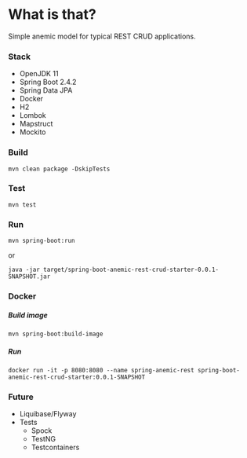 # What is that?
Simple anemic model for typical REST CRUD applications.

### Stack
* OpenJDK 11
* Spring Boot 2.4.2
* Spring Data JPA
* Docker
* H2
* Lombok
* Mapstruct
* Mockito

### Build
```mvn clean package -DskipTests```

### Test
```mvn test```

### Run
```mvn spring-boot:run``` 

or

```java -jar target/spring-boot-anemic-rest-crud-starter-0.0.1-SNAPSHOT.jar```

### Docker
##### Build image
```mvn spring-boot:build-image```
##### Run
```docker run -it -p 8080:8080 --name spring-anemic-rest spring-boot-anemic-rest-crud-starter:0.0.1-SNAPSHOT```

### Future
* Liquibase/Flyway
* Tests
    * Spock
    * TestNG
    * Testcontainers
